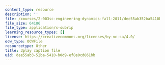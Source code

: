 ```yaml
---
content_type: resource
description: ''
file: /courses/2-003sc-engineering-dynamics-fall-2011/dee55ab352ba5410b0d9ef0e0cd861bb_jROTMB142T0.vtt
file_size: 64186
file_type: application/x-subrip
learning_resource_types: []
license: https://creativecommons.org/licenses/by-nc-sa/4.0/
ocw_type: OCWFile
resourcetype: Other
title: 3play caption file
uid: dee55ab3-52ba-5410-b0d9-ef0e0cd861bb
---
```

